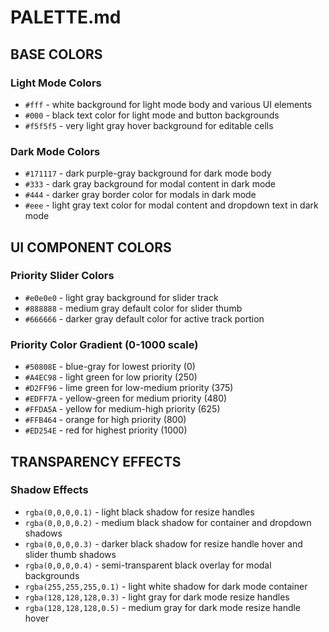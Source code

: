 # PALETTE.md
<!-- PURPOSE: project color palette documentation. -->

## BASE COLORS

### Light Mode Colors
- `#fff` - white background for light mode body and various UI elements
- `#000` - black text color for light mode and button backgrounds
- `#f5f5f5` - very light gray hover background for editable cells

### Dark Mode Colors  
- `#171117` - dark purple-gray background for dark mode body
- `#333` - dark gray background for modal content in dark mode
- `#444` - darker gray border color for modals in dark mode
- `#eee` - light gray text color for modal content and dropdown text in dark mode

## UI COMPONENT COLORS

### Priority Slider Colors
- `#e0e0e0` - light gray background for slider track
- `#888888` - medium gray default color for slider thumb
- `#666666` - darker gray default color for active track portion

### Priority Color Gradient (0-1000 scale)
- `#50808E` - blue-gray for lowest priority (0)
- `#A4EC98` - light green for low priority (250)
- `#D2FF96` - lime green for low-medium priority (375)
- `#EDFF7A` - yellow-green for medium priority (480)
- `#FFDA5A` - yellow for medium-high priority (625)
- `#FFB464` - orange for high priority (800)
- `#ED254E` - red for highest priority (1000)

## TRANSPARENCY EFFECTS

### Shadow Effects
- `rgba(0,0,0,0.1)` - light black shadow for resize handles
- `rgba(0,0,0,0.2)` - medium black shadow for container and dropdown shadows
- `rgba(0,0,0,0.3)` - darker black shadow for resize handle hover and slider thumb shadows
- `rgba(0,0,0,0.4)` - semi-transparent black overlay for modal backgrounds
- `rgba(255,255,255,0.1)` - light white shadow for dark mode container
- `rgba(128,128,128,0.3)` - light gray for dark mode resize handles
- `rgba(128,128,128,0.5)` - medium gray for dark mode resize handle hover 